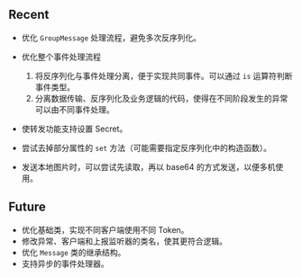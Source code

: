 ﻿## Recent
- 优化 `GroupMessage` 处理流程，避免多次反序列化。

- 优化整个事件处理流程

    1. 将反序列化与事件处理分离，便于实现共同事件。可以通过 `is` 运算符判断事件类型。
    2. 分离数据传输、反序列化及业务逻辑的代码，使得在不同阶段发生的异常可以由不同事件处理。

- 使转发功能支持设置 Secret。

- 尝试去掉部分属性的 `set` 方法（可能需要指定反序列化中的构造函数）。

- 发送本地图片时，可以尝试先读取，再以 base64 的方式发送，以便多机使用。

## Future
- 优化基础类，实现不同客户端使用不同 Token。
- 修改异常、客户端和上报监听器的类名，使其更符合逻辑。
- 优化 `Message` 类的继承结构。
- 支持异步的事件处理器。